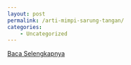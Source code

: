 ```yaml
---
layout: post
permalink: /arti-mimpi-sarung-tangan/
categories:
    - Uncategorized
---
```


[Baca Selengkapnya](/05)